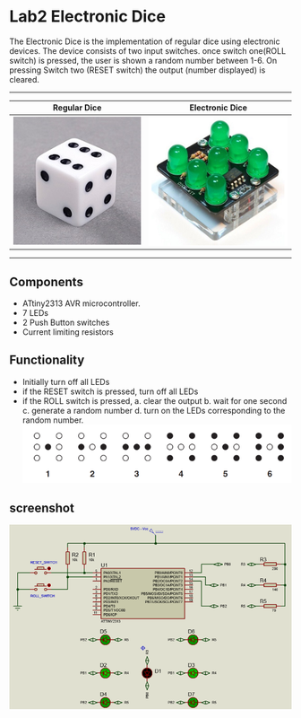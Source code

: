 # Lab2 Electronic Dice

The Electronic Dice is the implementation of regular dice using electronic devices.
The device consists of two input switches. once switch one(ROLL switch) is pressed, the user is shown a random number between 1-6. On pressing Switch two (RESET switch) the output (number displayed) is cleared.

---

| Regular Dice          | Electronic Dice       |
|-----------------------|-----------------------|
|![Regular iice image](./regular-dice-image.jpg) | ![Electronic dice image](./electronic-dice-image.png)

---

## Components

- ATtiny2313 AVR microcontroller.
- 7 LEDs
- 2 Push Button switches
- Current limiting resistors

## Functionality

- Initially turn off all LEDs
- if the RESET switch is pressed, turn off all LEDs
- if the ROLL switch is pressed, a. clear the output b. wait for one second c. generate a random number d. turn on the LEDs corresponding to the random number.
![LED layout arrangement and the corresponding digits](./LED-layout-arrangement-and-corresponding-digits.png)

## screenshot

![Circuit screenshot](./screenshot.png)
